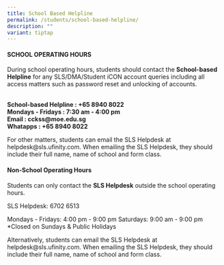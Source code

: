 ```yaml
---
title: School Based Helpline
permalink: /students/school-based-helpline/
description: ""
variant: tiptap
---
```

<h4>SCHOOL OPERATING HOURS</h4>
<p>During school operating hours, students should contact the <strong>School-based Helpline</strong> for
any SLS/DMA/Student iCON account queries including all access matters such
as password reset and unlocking of accounts.</p>
<p><strong><br>School-based Helpline : +65 8940 8022 <br>Mondays - Fridays : 7:30 am - 4:00 pm <br>Email : cckss@moe.edu.sg <br>Whatapps : +65 8940 8022</strong>
</p>
<p>For other matters, students can email the SLS Helpdesk at helpdesk@sls.ufinity.com.
When emailing the SLS Helpdesk, they should include their full name, name
of school and form class.</p>
<h4>Non-School Operating Hours</h4>
<p>Students can only contact the <strong>SLS Helpdesk</strong> outside the
school operating hours.</p>
<p>SLS Helpdesk: 6702 6513</p>
<p>Mondays - Fridays: 4:00 pm - 9:00 pm Saturdays: 9:00 am - 9:00 pm *Closed
on Sundays &amp; Public Holidays</p>
<p>Alternatively, students can email the SLS Helpdesk at helpdesk@sls.ufinity.com.
When emailing the SLS Helpdesk, they should include their full name, name
of school and form class.</p>